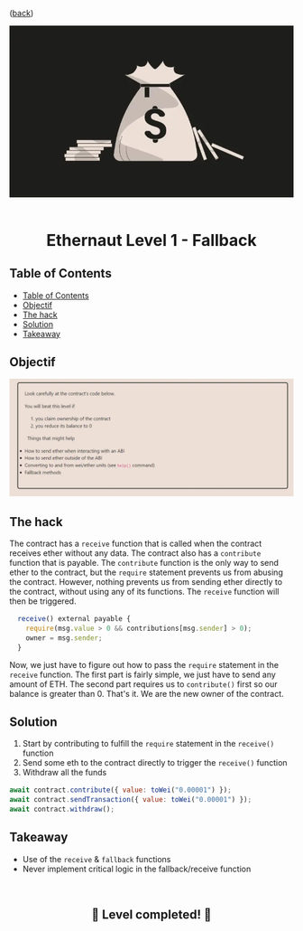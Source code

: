 <div align="center">
<p align="left">(<a href="https://github.com/Pedrojok01/Ethernaut-Solutions?tab=readme-ov-file#solutions">back</a>)</p>

<img src="../assets/levels/1-fallback.webp" width="600px"/>
<br><br>
<h1><strong>Ethernaut Level 1 - Fallback</strong></h1>

</div>

## Table of Contents

- [Table of Contents](#table-of-contents)
- [Objectif](#objectif)
- [The hack](#the-hack)
- [Solution](#solution)
- [Takeaway](#takeaway)

## Objectif

<img src="../assets/requirements/1-fallback-requirements.webp" width="800px"/>

## The hack

The contract has a `receive` function that is called when the contract receives ether without any data. The contract also has a `contribute` function that is payable. The `contribute` function is the only way to send ether to the contract, but the `require` statement prevents us from abusing the contract. However, nothing prevents us from sending ether directly to the contract, without using any of its functions. The `receive` function will then be triggered.

```javascript
  receive() external payable {
    require(msg.value > 0 && contributions[msg.sender] > 0);
    owner = msg.sender;
  }
```

Now, we just have to figure out how to pass the `require` statement in the `receive` function. The first part is fairly simple, we just have to send any amount of ETH. The second part requires us to `contribute()` first so our balance is greater than 0. That's it. We are the new owner of the contract.

## Solution

1. Start by contributing to fulfill the `require` statement in the `receive()` function
2. Send some eth to the contract directly to trigger the `receive()` function
3. Withdraw all the funds

```javascript
await contract.contribute({ value: toWei("0.00001") });
await contract.sendTransaction({ value: toWei("0.00001") });
await contract.withdraw();
```

## Takeaway

- Use of the `receive` & `fallback` functions
- Never implement critical logic in the fallback/receive function

<div align="center">
<br>
<h2>🎉 Level completed! 🎉</h2>
</div>
